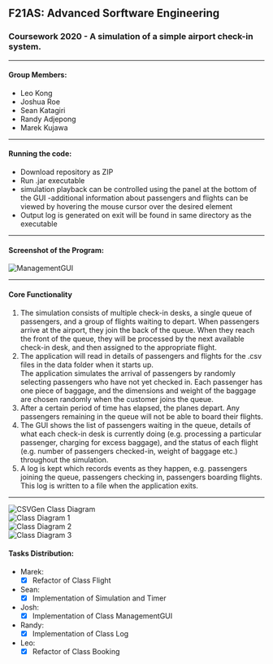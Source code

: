 [class_diagram_csvgen]: https://github.com/Joshua-Roe/advanced_software_engineering/blob/master/images/CSVGen.png "CSVGen Class Diagram"
[class_diagram_1]: https://github.com/Joshua-Roe/advanced_software_engineering/blob/master/images/CheckInTerminal.png "Class Diagram 1"
[class_diagram_2]: https://github.com/Joshua-Roe/advanced_software_engineering/blob/master/images/Part1.png "Class Diagram 2"
[class_diagram_3]: https://github.com/Joshua-Roe/advanced_software_engineering/blob/master/images/Part2.png "Class Diagram 3"
[managementgui]: https://github.com/Joshua-Roe/advanced_software_engineering/blob/master/images/managementgui.png "ManagementGUI"
## F21AS: Advanced Sorftware Engineering

### Coursework 2020 - A simulation of a simple airport check-in system.

---

#### Group Members:

* Leo Kong
* Joshua Roe
* Sean Katagiri
* Randy Adjepong
* Marek Kujawa

---
#### Running the code:

- Download repository as ZIP
- Run .jar executable
- simulation playback can be controlled using the panel at the bottom of the GUI
-additional information about passengers and flights can be viewed by hovering the mouse cursor over the desired element
- Output log is generated on exit will be found in same directory as the executable
---
#### Screenshot of the Program:
![ManagementGUI][managementgui]

---
#### Core Functionality

1. The simulation consists of multiple check-in desks, a single queue of passengers, and a group of
flights waiting to depart. When passengers arrive at the airport, they join the back of the queue.
When they reach the front of the queue, they will be processed by the next available check-in
desk, and then assigned to the appropriate flight.
2. The application will read in details of passengers and flights for the .csv files in the data folder when it starts up.<br>
The application simulates the arrival of passengers by
randomly selecting passengers who have not yet checked in. Each passenger has one piece of baggage, and the dimensions and weight of the baggage are chosen randomly when
the customer joins the queue.
3. After a certain period of time has elapsed, the planes depart. Any
passengers remaining in the queue will not be able to board their flights.
4. The GUI shows the list of passengers waiting in the queue, details of what each check-in
desk is currently doing (e.g. processing a particular passenger, charging for excess baggage),
and the status of each flight (e.g. number of passengers checked-in, weight of baggage etc.)
throughout the simulation.
5. A log is kept which records events as they happen, e.g. passengers joining the queue,
passengers checking in, passengers boarding flights. This log is written to a file when the application exits.
---
![CSVGen Class Diagram][class_diagram_csvgen]<br>
![Class Diagram 1][class_diagram_1]<br>
![Class Diagram 2][class_diagram_2]<br>
![Class Diagram 3][class_diagram_3]

#### Tasks Distribution:

* Marek:
    - [x] Refactor of Class Flight
* Sean:
    - [x] Implementation of Simulation and Timer
* Josh:
    - [x] Implementation of Class ManagementGUI
* Randy:
    - [x] Implementation of Class Log
* Leo:
    - [x] Refactor of Class Booking
